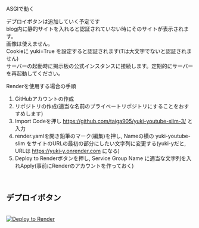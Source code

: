 ASGIで動く  

デプロイボタンは追加していく予定です  
blog内に静的サイトを入れると認証されていない時にそのサイトが表示されます。  
画像は使えません。  
Cookieに yuki=True を設定すると認証されます(Tは大文字でないと認証されません)  
サーバーの起動時に掲示板の公式インスタンスに接続します。定期的にサーバーを再起動してください。  

Renderを使用する場合の手順
1. GitHubアカウントの作成
2. リポジトリの作成(適当な名前のプライベートリポジトリにすることをおすすめします)
3. Import Codeを押し https://github.com/taiga905/yuki-youtube-slim-3/ と入力  
4. render.yamlを開き鉛筆のマーク(編集)を押し, Nameの横の yuki-youtube-slim をサイトのURLの最初の部分にしたい文字列に変更する(yuki-yだと, URLは https://yuki-y.onrender.com になる)  
5. Deploy to Renderボタンを押し, Service Group Name に適当な文字列を入れApply(事前にRenderのアカウントを作っておく)
<br>
<h2>デプロイボタン</h2>
<br>
<a href="https://render.com/deploy?repo=https://github.com/taiga905/yuki-youtube-slim-3">
<img src="https://render.com/images/deploy-to-render-button.svg" alt="Deploy to Render">
</a>
